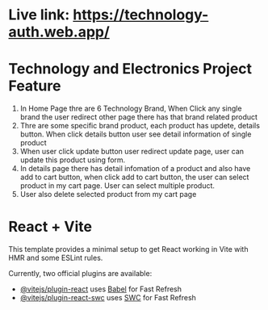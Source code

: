 # Live link:  https://technology-auth.web.app/ 

# Technology and Electronics Project Feature
1. In Home Page thre are 6 Technology Brand, When Click any single brand the user redirect other page there has that brand related product
2. Thre are some specific brand product, each product has updete, details button. When click details button user see detail information of single product
3. When user click update button user redirect update page, user can update this product using form.
4. In details page there has detail infomation of a product and also have add to cart button, when click add to cart button, the user can select product in my cart page. User can select multiple product.
5. User also delete selected product from my cart page




# React + Vite

This template provides a minimal setup to get React working in Vite with HMR and some ESLint rules.

Currently, two official plugins are available:

- [@vitejs/plugin-react](https://github.com/vitejs/vite-plugin-react/blob/main/packages/plugin-react/README.md) uses [Babel](https://babeljs.io/) for Fast Refresh
- [@vitejs/plugin-react-swc](https://github.com/vitejs/vite-plugin-react-swc) uses [SWC](https://swc.rs/) for Fast Refresh
